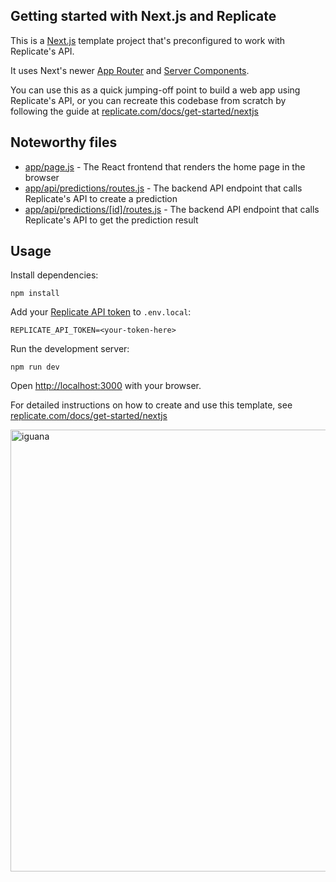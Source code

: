 ## Getting started with Next.js and Replicate

This is a [Next.js](https://nextjs.org/) template project that's preconfigured to work with Replicate's API.

It uses Next's newer [App Router](https://nextjs.org/docs/app) and [Server Components](https://nextjs.org/docs/app/building-your-application/rendering/server-components).

You can use this as a quick jumping-off point to build a web app using Replicate's API, or you can recreate this codebase from scratch by following the guide at [replicate.com/docs/get-started/nextjs](https://replicate.com/docs/get-started/nextjs)

## Noteworthy files

- [app/page.js](app/page.js) - The React frontend that renders the home page in the browser
- [app/api/predictions/routes.js](app/api/predictions/routes.js) - The backend API endpoint that calls Replicate's API to create a prediction
- [app/api/predictions/[id]/routes.js](pages/api/predictions/[id]/routes.js) - The backend API endpoint that calls Replicate's API to get the prediction result

## Usage

Install dependencies:

```console
npm install
```

Add your [Replicate API token](https://replicate.com/account#token) to `.env.local`:

```
REPLICATE_API_TOKEN=<your-token-here>
```

Run the development server:

```console
npm run dev
```

Open [http://localhost:3000](http://localhost:3000) with your browser.

For detailed instructions on how to create and use this template, see [replicate.com/docs/get-started/nextjs](https://replicate.com/docs/get-started/nextjs)

<img width="707" alt="iguana" src="https://github.com/replicate/getting-started-nextjs/assets/14149230/5d1933ec-a083-4de6-90e2-7552e33e4a85">
